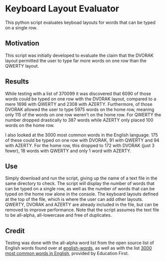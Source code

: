 # Keyboard Layout Evaluator
This python script evaluates keyboad layouts for words that can be typed on a single row.

## Motivation
This script was initially developed to evaluate the claim that the DVORAK layout permitted the user to type far more words on one row than the QWERTY layout.

## Results
While testing with a list of 370099 it was discovered that 6090 of those words could be typed on one row with the DVORAK layout, compared to a mere 1698 with QWERTY and 2308 with AZERTY. Furthermore, of those DVORAK allowed the user to type 5975 words on the home row, meaning only 115 of the words on one row weren't on the home row. For QWERTY the number dropped drastically to 387 words while AZERTY only placed 100 words on the home row.

I also looked at the 3000 most common words in the English language. 175 of these could be typed on one row with DVORAK, 91 with QWERTY and 94 with AZERTY. For the home row, this dropped to 172 with DVORAK (just 3 fewer), 18 words with QWERTY and only 1 word with AZERTY.

## Use
Simply download and run the script, giving up the name of a text file in the same directory to check. The script will display the number of words that can be typed on a single row, as well as the number of words that can be typed on the home row alone in the console. The keyboard layouts defined at the top of the file, which is where the user can add other layouts. QWERTY, DVORAK and AZERTY are already included in the file, but can be removed to improve performance. Note that the script assumes the text file to be all-alpha, all-lowercase and free of duplicates.

## Credit
Testing was done with the all-alpha word list from the open source list of English words found over at [english-words](https://github.com/dwyl/english-words), as well as with the list [3000 most common words in English](https://www.ef.edu/english-resources/english-vocabulary/top-3000-words/), provided by Education First.
